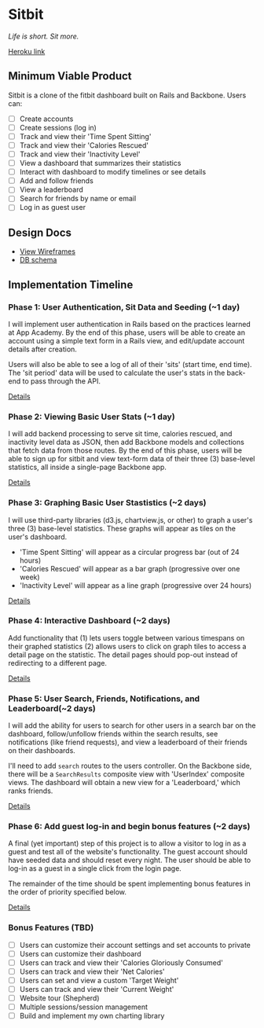 # Sitbit
*Life is short. Sit more.*

[Heroku link][heroku]

[heroku]: http://sitbit.herokuapp.com

## Minimum Viable Product
Sitbit is a clone of the fitbit dashboard built on Rails and Backbone. Users can:

<!-- This is a Markdown checklist. Use it to keep track of your progress! -->

- [ ] Create accounts
- [ ] Create sessions (log in)
- [ ] Track and view their 'Time Spent Sitting'
- [ ] Track and view their 'Calories Rescued'
- [ ] Track and view their 'Inactivity Level'
- [ ] View a dashboard that summarizes their statistics
- [ ] Interact with dashboard to modify timelines or see details
- [ ] Add and follow friends
- [ ] View a leaderboard
- [ ] Search for friends by name or email
- [ ] Log in as guest user

## Design Docs
* [View Wireframes][views]
* [DB schema][schema]

[views]: ./docs/views.md
[schema]: ./docs/schema.md

## Implementation Timeline

### Phase 1: User Authentication, Sit Data and Seeding (~1 day)
I will implement user authentication in Rails based on the practices learned at
App Academy. By the end of this phase, users will be able to create an account
using a simple text form in a Rails view, and edit/update account details after
creation.

Users will also be able to see a log of all of their 'sits' (start time, end
time). The 'sit period' data will be used to calculate the user's stats in the
back-end to pass through the API.

[Details][phase-one]

### Phase 2: Viewing Basic User Stats (~1 day)
I will add backend processing to serve sit time, calories rescued, and
inactivity level data as JSON, then add Backbone models and collections that
fetch data from those routes. By the end of this phase, users will be able to
sign up for sitbit and view text-form data of their three (3) base-level
statistics, all inside a single-page Backbone app.


[Details][phase-two]

### Phase 3: Graphing Basic User Stastistics (~2 days)
I will use third-party libraries (d3.js, chartview.js, or other) to graph a
user's three (3) base-level statistics. These graphs will appear as tiles on the
user's dashboard.
- 'Time Spent Sitting' will appear as a circular progress bar (out of 24 hours)
- 'Calories Rescued' will appear as a bar graph (progressive over one week)
- 'Inactivity Level' will appear as a line graph (progressive over 24 hours)

[Details][phase-three]

### Phase 4: Interactive Dashboard (~2 days)
Add functionality that (1) lets users toggle between various timespans on their
graphed statistics (2) allows users to click on graph tiles to access a detail
page on the statistic. The detail pages should pop-out instead of redirecting
to a different page.

[Details][phase-four]

### Phase 5: User Search, Friends, Notifications, and Leaderboard(~2 days)
I will add the ability for users to search for other users in a search bar on
the dashboard, follow/unfollow friends within the search results, see
notifications (like friend requests), and view a leaderboard of their friends on
their dashboards.

I'll need to add `search` routes to the users controller. On the Backbone side,
there will be a `SearchResults` composite view with 'UserIndex' composite views.
The dashboard will obtain a new view for a 'Leaderboard,' which ranks friends.

[Details][phase-five]

### Phase 6: Add guest log-in and begin bonus features (~2 days)
A final (yet important) step of this project is to allow a visitor to log in as
a guest and test all of the website's functionality. The guest account should
have seeded data and should reset every night. The user should be able to log-in
as a guest in a single click from the login page.

The remainder of the time should be spent implementing bonus features in the
order of priority specified below.

[Details][phase-six]

### Bonus Features (TBD)
- [ ] Users can customize their account settings and set accounts to private
- [ ] Users can customize their dashboard
- [ ] Users can track and view their 'Calories Gloriously Consumed'
- [ ] Users can track and view their 'Net Calories'
- [ ] Users can set and view a custom 'Target Weight'
- [ ] Users can track and view their 'Current Weight'
- [ ] Website tour (Shepherd)
- [ ] Multiple sessions/session management
- [ ] Build and implement my own charting library

[phase-one]: ./docs/phases/phase1.md
[phase-two]: ./docs/phases/phase2.md
[phase-three]: ./docs/phases/phase3.md
[phase-four]: ./docs/phases/phase4.md
[phase-five]: ./docs/phases/phase5.md
[phase-six]: ./docs/phases/phase6.md
